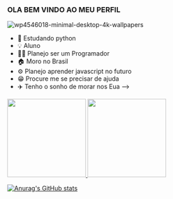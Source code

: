 ### OLA BEM VINDO AO MEU PERFIL

![wp4546018-minimal-desktop-4k-wallpapers](https://user-images.githubusercontent.com/87575291/128780061-4aa52f76-a16f-4281-9794-8ac1965aaf40.jpg)

- 🌱 Estudando python
- 💡 Aluno
- 👨‍💻 Planejo ser um Programador
- 🏠 Moro no Brasil
- ⚙️ Planejo aprender javascript no futuro
- 😁 Procure me se precisar de ajuda
- ✈️ Tenho o sonho de morar nos Eua
-->
 <div>
  <a href="https://github.com/LUCAS2077">
  <img height="180em" src="https://github-readme-stats.vercel.app/api?username=LUCAS&show_icons=true&theme=gotham&include_all_commits=true&count_private=true"/>
  <img height="180em" src="https://github-readme-stats.vercel.app/api/top-langs/?username=LUCAS&layout=compact&langs_count=16&theme=gotham"/>
</div>

 ![Anurag's GitHub stats](https://github-readme-stats.vercel.app/api?username=LUCAS2077&show_icons=true)
